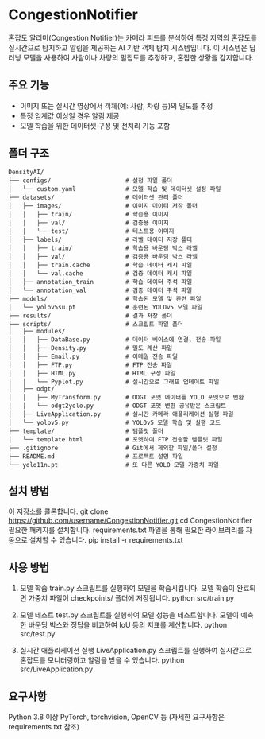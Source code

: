 # CongestionNotifier
혼잡도 알리미(Congestion Notifier)는 카메라 피드를 분석하여 특정 지역의 혼잡도를 실시간으로 탐지하고 알림을 제공하는 AI 기반 객체 탐지 시스템입니다. 이 시스템은 딥러닝 모델을 사용하여 사람이나 차량의 밀집도를 추정하고, 혼잡한 상황을 감지합니다.

## 주요 기능
- 이미지 또는 실시간 영상에서 객체(예: 사람, 차량 등)의 밀도를 추정
- 특정 임계값 이상일 경우 알림 제공
- 모델 학습을 위한 데이터셋 구성 및 전처리 기능 포함

## 폴더 구조
```plaintext
DensityAI/
├── configs/                     # 설정 파일 폴더
│   └── custom.yaml              # 모델 학습 및 데이터셋 설정 파일
├── datasets/                    # 데이터셋 관리 폴더
│   ├── images/                  # 이미지 데이터 저장 폴더
│   │   ├── train/               # 학습용 이미지
│   │   ├── val/                 # 검증용 이미지
│   │   └── test/                # 테스트용 이미지
│   ├── labels/                  # 라벨 데이터 저장 폴더
│   │   ├── train/               # 학습용 바운딩 박스 라벨
│   │   ├── val/                 # 검증용 바운딩 박스 라벨
│   │   ├── train.cache          # 학습 데이터 캐시 파일
│   │   └── val.cache            # 검증 데이터 캐시 파일
│   ├── annotation_train         # 학습 데이터 주석 파일 
│   └── annotation_val           # 검증 데이터 주석 파일 
├── models/                      # 학습된 모델 및 관련 파일
│   └── yolov5su.pt              # 훈련된 YOLOv5 모델 파일
├── results/                     # 결과 저장 폴더
├── scripts/                     # 스크립트 파일 폴더
│   ├── modules/
│   │   ├── DataBase.py          # 데이터 베이스에 연결, 전송 파일
│   │   ├── Density.py           # 밀도 계산 파일
│   │   ├── Email.py             # 이메일 전송 파일
│   │   ├── FTP.py               # FTP 전송 파일
│   │   ├── HTML.py              # HTML 구성 파일
│   │   └── Pyplot.py            # 실시간으로 그래프 업데이트 파일
│   ├── odgt/
│   │   ├── MyTransform.py       # ODGT 포맷 데이터를 YOLO 포맷으로 변환
│   │   └── odgt2yolo.py         # ODGT 포맷 변환 공유받은 스크립트
│   ├── LiveApplication.py       # 실시간 카메라 애플리케이션 실행 파일
│   └── yolov5.py                # YOLOv5 모델 학습 및 실행 코드
├── template/                    # 템플릿 폴더 
│   └── template.html            # 포멧하여 FTP 전송할 템플릿 파일
├── .gitignore                   # Git에서 제외할 파일/폴더 설정
├── README.md                    # 프로젝트 설명 파일
└── yolo11n.pt                   # 또 다른 YOLO 모델 가중치 파일
```

## 설치 방법
이 저장소를 클론합니다.
git clone https://github.com/username/CongestionNotifier.git
cd CongestionNotifier
필요한 패키지를 설치합니다. requirements.txt 파일을 통해 필요한 라이브러리를 자동으로 설치할 수 있습니다.
pip install -r requirements.txt

## 사용 방법
1. 모델 학습
train.py 스크립트를 실행하여 모델을 학습시킵니다. 모델 학습이 완료되면 가중치 파일이 checkpoints/ 폴더에 저장됩니다.
python src/train.py

2. 모델 테스트
test.py 스크립트를 실행하여 모델 성능을 테스트합니다. 모델이 예측한 바운딩 박스와 정답을 비교하여 IoU 등의 지표를 계산합니다.
python src/test.py

3. 실시간 애플리케이션 실행
LiveApplication.py 스크립트를 실행하여 실시간으로 혼잡도를 모니터링하고 알림을 받을 수 있습니다.
python src/LiveApplication.py

## 요구사항
Python 3.8 이상
PyTorch, torchvision, OpenCV 등 (자세한 요구사항은 requirements.txt 참조)


